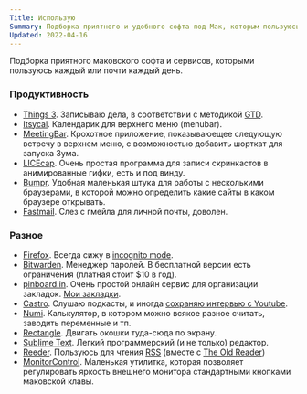 ```yaml
---
Title: Использую
Summary: Подборка приятного и удобного софта под Мак, которым пользуюсь каждый день.
Updated: 2022-04-16
---
```


Подборка приятного маковского софта и сервисов, которыми пользуюсь каждый или почти каждый день.

### Продуктивность

* [Things 3](https://culturedcode.com/things/). Записываю дела, в соответствии с методикой [GTD](https://ru.wikipedia.org/wiki/Getting_Things_Done).
* [Itsycal](https://www.mowglii.com/itsycal/). Календарик для верхнего меню (menubar).
* [MeetingBar](https://meetingbar.onrender.com/). Крохотное приложение, показываюещее следующую встречу в верхнем меню, с возможностью добавить шорткат для запуска Зума.
* [LICEcap](https://www.cockos.com/licecap/). Очень простая программа для записи скринкастов в анимированные гифки, есть и под винду.
* [Bumpr](https://getbumpr.com/). Удобная маленькая штука для работы с несколькими браузерами, в которой можно определить какие сайты в каком браузере открывать.
* [Fastmail](https://fastmail.com). Слез с гмейла для личной почты, доволен.

### Разное

* [Firefox](https://getfirefox.com). Всегда сижу в [incognito mode](https://ru.wikipedia.org/wiki/%D0%A0%D0%B5%D0%B6%D0%B8%D0%BC_%D0%B8%D0%BD%D0%BA%D0%BE%D0%B3%D0%BD%D0%B8%D1%82%D0%BE).
* [Bitwarden](https://www.bitwarden.com/). Менеджер паролей. В бесплатной версии есть ограничения (платная стоит $10 в год).
* [pinboard.in](https://pinboard.in). Очень простой онлайн сервис для организации закладок. [Мои закладки](https://pinboard.in/u:alexeypegov).
* [Castro](http://supertop.co/castro/). Слушаю подкасты, и иногда [сохраняю интервью с Youtube](/2019-06-26-castro.html).
* [Numi](https://numi.io/). Калькулятор, в котором можно всякое разное считать, заводить переменные и тп.
* [Rectangle](https://rectangleapp.com/). Двигать окошки туда-сюда по экрану.
* [Sublime Text](https://www.sublimetext.com/). Легкий программерский (и не только) редактор.
* [Reeder](http://reederapp.com/). Пользуюсь для чтения [RSS](https://ru.wikipedia.org/wiki/RSS) (вместе с [The Old Reader](https://theoldreader.com))
* [MonitorControl](https://github.com/the0neyouseek/MonitorControl). Маленькая утилитка, которая позволяет регулировать яркость внешнего монитора стандартными кнопками маковской клавы.